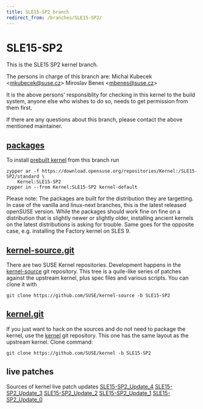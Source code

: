 ```yaml
---
title: SLE15-SP2 branch
redirect_from: /branches/SLE15-SP2/
---
```

# SLE15-SP2
This is the SLE15 SP2 kernel branch.

The persons in charge of this branch are:
Michal Kubecek <[mkubecek@suse.cz](mailto:mkubecek@suse.cz?subject=SLE15-SP2%20branch)>
Miroslav Benes <[mbenes@suse.cz](mailto:mbenes@suse.cz?subject=SLE15-SP2%20branch)>

It is the above persons' responsiblity for checking in this kernel to
the build system, anyone else who wishes to do so, needs to get
permission from them first.

If there are any questions about this branch, please contact the above
mentioned maintainer.


## [packages](https://download.opensuse.org/repositories/Kernel:/SLE15-SP2)
To install
[prebuilt kernel](https://download.opensuse.org/repositories/Kernel:/SLE15-SP2)
from this branch run

```
zypper ar -f https://download.opensuse.org/repositories/Kernel:/SLE15-SP2/standard \
    Kernel:SLE15-SP2
zypper in --from Kernel:SLE15-SP2 kernel-default
```

Please note: The packages are built for the distribution they are
targetting. In case of the vanilla and linux-next branches, this is the
latest released openSUSE version. While the packages should work fine on
fine on a distribution that is slightly newer or slightly older,
installing ancient kernels on the latest distributions is asking for
trouble. Same goes for the opposite case, e.g. installing the Factory
kernel on SLES 9.

## [kernel-source.git](https://github.com/SUSE/kernel-source/tree/SLE15-SP2)
There are two SUSE Kernel repositories. Development happens in the
[kernel-source](https://github.com/SUSE/kernel-source/tree/SLE15-SP2)
git repository. This tree is a quile-like series of patches against the
upstream kernel, plus spec files and various scripts. You can clone it
with

```
git clone https://github.com/SUSE/kernel-source -b SLE15-SP2
```

## [kernel.git](https://github.com/SUSE/kernel/tree/SLE15-SP2)
If you just want to hack on the sources and do not need to package the
kernel, use the [kernel](https://github.com/SUSE/kernel/tree/SLE15-SP2)
git repository. This one has the same layout as the upstream kernel. Clone
command:

```
git clone https://github.com/SUSE/kernel -b SLE15-SP2
```

## live patches
Sources of kernel live patch updates [SLE15-SP2_Update_4](https://github.com/SUSE/kernel-livepatch/tree/SLE15-SP2_Update_4) [SLE15-SP2_Update_3](https://github.com/SUSE/kernel-livepatch/tree/SLE15-SP2_Update_3) [SLE15-SP2_Update_2](https://github.com/SUSE/kernel-livepatch/tree/SLE15-SP2_Update_2) [SLE15-SP2_Update_1](https://github.com/SUSE/kernel-livepatch/tree/SLE15-SP2_Update_1) [SLE15-SP2_Update_0](https://github.com/SUSE/kernel-livepatch/tree/SLE15-SP2_Update_0)
